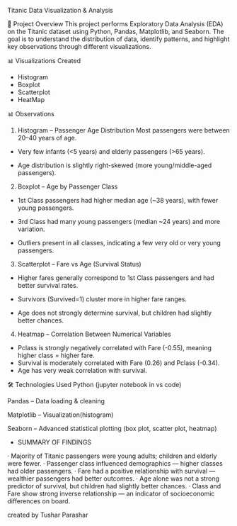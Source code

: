 Titanic Data Visualization & Analysis

📌 Project Overview
This project performs Exploratory Data Analysis (EDA) on the Titanic dataset using Python, Pandas, Matplotlib, and Seaborn.
The goal is to understand the distribution of data, identify patterns, and highlight key observations through different visualizations.

📊 Visualizations Created
* Histogram
* Boxplot 
* Scatterplot
* HeatMap

📊 Observations

1. Histogram – Passenger Age Distribution
Most passengers were between 20–40 years of age.

* Very few infants (<5 years) and elderly passengers (>65 years).

* Age distribution is slightly right-skewed (more young/middle-aged passengers).

2. Boxplot – Age by Passenger Class
* 1st Class passengers had higher median age (~38 years), with fewer young passengers.
* 3rd Class had many young passengers (median ~24 years) and more variation.

* Outliers present in all classes, indicating a few very old or very young passengers.

3. Scatterplot – Fare vs Age (Survival Status)
   
* Higher fares generally correspond to 1st Class passengers and had better survival rates.

* Survivors (Survived=1) cluster more in higher fare ranges.

* Age does not strongly determine survival, but children had slightly better chances.


4. Heatmap – Correlation Between Numerical Variables
   
* Pclass is strongly negatively correlated with Fare (-0.55), meaning higher class = higher fare.
* Survival is moderately correlated with Fare (0.26) and Pclass (-0.34).
* Age has very weak correlation with survival.


🛠 Technologies Used
Python (jupyter notebook in vs code)

Pandas – Data loading & cleaning

Matplotlib – Visualization(histogram)

Seaborn – Advanced statistical plotting 
(box plot, scatter plot, heatmap)


* SUMMARY   OF   FINDINGS

· Majority of Titanic passengers were young adults; children and elderly were fewer.
·   Passenger class influenced demographics — higher classes had older passengers.
·  Fare had a positive relationship with survival — wealthier passengers had better outcomes.
·  Age alone was not a strong predictor of survival, but children had slightly better chances.
·  Class and Fare show strong inverse relationship — an indicator of socioeconomic differences on board.

created by
Tushar Parashar


  
